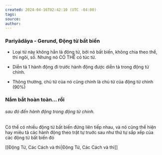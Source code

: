 ```yaml
---
created: 2024-04-16T02:42:10 (UTC -04:00)
tags: 
source: 
author:
---
```

### Pariyādāya - Gerund, Động từ bất biến

- Loại từ này không hẳn là động từ, bởi nó bất biến, không chia theo thể, thì ngôi, số. Nhưng nó CÓ THỂ có túc từ. 

- Diễn tả 1 hành động đi trước hành động được diễn tả trong động từ chính.

- Thông thường, chủ từ của nó cũng chính là chủ từ của động từ chính (90%)
### Nắm bắt hoàn toàn... rồi
###### sau đó đến hành động trong động từ chính.
Có thể có nhiều động từ bất biến đứng liên tiếp nhau, và nó cũng thể hiện hay miêu tả các hành động theo trật tự truớc sau như thứ tự sắp xếp của các động từ bất biến đó


[[Động Từ, Các Cách và thì|Động Từ, Các Cách và thì]]